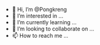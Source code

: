- 👋 Hi, I’m @Pongkreng
- 👀 I’m interested in ...
- 🌱 I’m currently learning ...
- 💞️ I’m looking to collaborate on ...
- 📫 How to reach me ...

<!---
Pongkreng/Pongkreng is a ✨ special ✨ repository because its `README.md` (this file) appears on your GitHub profile.
You can click the Preview link to take a look at your changes.
--->
